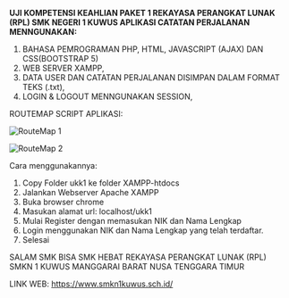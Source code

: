 **UJI KOMPETENSI KEAHLIAN PAKET 1 REKAYASA PERANGKAT LUNAK (RPL) SMK NEGERI 1 KUWUS APLIKASI CATATAN PERJALANAN MENNGUNAKAN:**
1. BAHASA PEMROGRAMAN PHP, HTML, JAVASCRIPT (AJAX) DAN CSS(BOOTSTRAP 5)
2. WEB SERVER XAMPP,
3. DATA USER DAN CATATAN PERJALANAN DISIMPAN DALAM FORMAT TEKS (.txt), 
4. LOGIN & LOGOUT MENNGUNAKAN SESSION,

ROUTEMAP SCRIPT APLIKASI:

![RouteMap 1](https://user-images.githubusercontent.com/88584119/154087715-0673a016-64b1-4606-8c7a-9bffb6f92a67.png)

![RouteMap 2](https://user-images.githubusercontent.com/88584119/154087730-f3027819-0706-4c27-98e0-bc43e420338c.png)

Cara menggunakannya:
1. Copy Folder ukk1 ke folder XAMPP-htdocs
2. Jalankan Webserver Apache XAMPP
3. Buka browser chrome
4. Masukan alamat url: localhost/ukk1
5. Mulai Register dengan memasukan NIK dan Nama Lengkap
6. Login menggunakan NIK dan Nama Lengkap yang telah terdaftar.
7. Selesai

SALAM
SMK BISA SMK HEBAT
REKAYASA PERANGKAT LUNAK (RPL)
SMKN 1 KUWUS
MANGGARAI BARAT
NUSA TENGGARA TIMUR

LINK WEB:
https://www.smkn1kuwus.sch.id/



